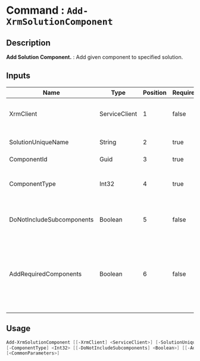 ﻿# Command : `Add-XrmSolutionComponent` 

## Description

**Add Solution Component.** : Add given component to specified solution.

## Inputs

Name|Type|Position|Required|Default|Description
----|----|--------|--------|-------|-----------
XrmClient|ServiceClient|1|false|$Global:XrmClient|Xrm connector initialized to target instance. Use latest one by default. (Dataverse ServiceClient)
SolutionUniqueName|String|2|true||Unmanaged solution unique name where to add component.
ComponentId|Guid|3|true||Component unique identifier.
ComponentType|Int32|4|true|0|Component type number (see Get-XrmSolutionComponentName to get name from type number).
DoNotIncludeSubcomponents|Boolean|5|false|True|Indicates whether the subcomponents should be included. (Default : true = no subcomponents)
AddRequiredComponents|Boolean|6|false|False|Gets or sets a value that indicates whether other solution components that are required by the solution component that you are adding should also be added to the unmanaged solution. Required. (Default : false = do not add required components)


## Usage

```Powershell 
Add-XrmSolutionComponent [[-XrmClient] <ServiceClient>] [-SolutionUniqueName] <String> [-ComponentId] <Guid> 
[-ComponentType] <Int32> [[-DoNotIncludeSubcomponents] <Boolean>] [[-AddRequiredComponents] <Boolean>] 
[<CommonParameters>]
``` 


